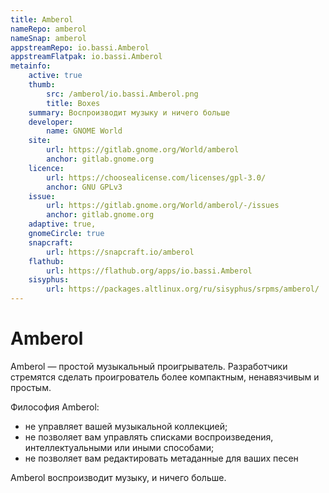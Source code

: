 ```yaml
---
title: Amberol
nameRepo: amberol
nameSnap: amberol
appstreamRepo: io.bassi.Amberol
appstreamFlatpak: io.bassi.Amberol
metainfo:
    active: true
    thumb:
        src: /amberol/io.bassi.Amberol.png
        title: Boxes
    summary: Воспроизводит музыку и ничего больше
    developer: 
        name: GNOME World
    site:
        url: https://gitlab.gnome.org/World/amberol
        anchor: gitlab.gnome.org
    licence:
        url: https://choosealicense.com/licenses/gpl-3.0/
        anchor: GNU GPLv3
    issue: 
        url: https://gitlab.gnome.org/World/amberol/-/issues
        anchor: gitlab.gnome.org
    adaptive: true,
    gnomeCircle: true
    snapcraft:
        url: https://snapcraft.io/amberol
    flathub:
        url: https://flathub.org/apps/io.bassi.Amberol
    sisyphus:
        url: https://packages.altlinux.org/ru/sisyphus/srpms/amberol/
---
```


# Amberol

Amberol — простой музыкальный проигрыватель. Разработчики стремятся сделать проигрователь более компактным, ненавязчивым и простым. 

Философия Amberol:

- не управляет вашей музыкальной коллекцией; 
- не позволяет вам управлять списками воспроизведения, интеллектуальными или иными способами; 
- не позволяет вам редактировать метаданные для ваших песен

Amberol воспроизводит музыку, и ничего больше.

<!--@include: ./parts/install/software-install.md-->

